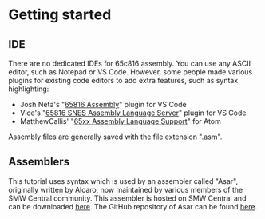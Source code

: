# Getting started

## IDE

There are no dedicated IDEs for 65c816 assembly. You can use any ASCII editor, such as Notepad or VS Code. However, some people made various plugins for existing code editors to add extra features, such as syntax highlighting:

* Josh Neta's "[65816 Assembly](https://marketplace.visualstudio.com/items?itemName=joshneta.65816-assembly)" plugin for VS Code
* Vice's "[65816 SNES Assembly Language Server](https://marketplace.visualstudio.com/items?itemName=vicerust.snes-asm)" plugin for VS Code
* MatthewCallis'  "[65xx Assembly Language Support](https://atom.io/packages/language-65asm)" for Atom

Assembly files are generally saved with the file extension ".asm".

## Assemblers

This tutorial uses syntax which is used by an assembler called "Asar", originally written by Alcaro, now maintained by various members of the SMW Central community. This assembler is hosted on SMW Central and can be downloaded [here](https://www.smwcentral.net/?p=section&a=details&id=19043). The GitHub repository of Asar can be found [here](https://github.com/RPGHacker/asar).

